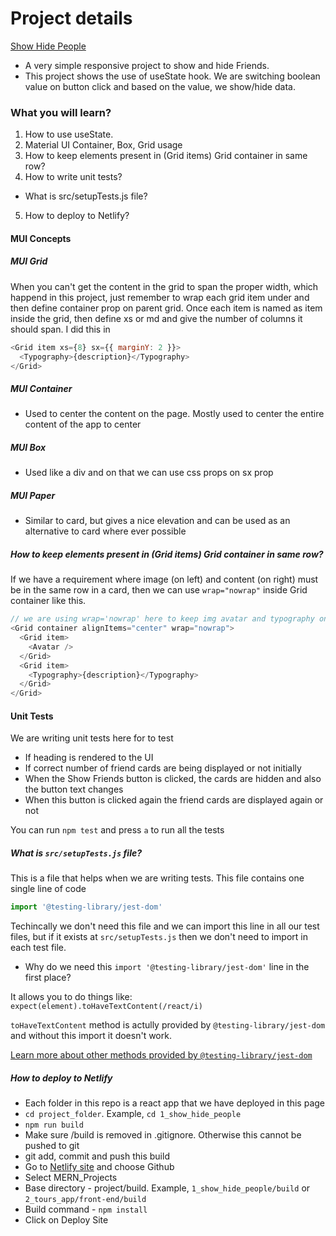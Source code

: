 # Project details

[Show Hide People](https://1-show-hide-people-app.netlify.app/)

- A very simple responsive project to show and hide Friends.
- This project shows the use of useState hook. We are switching boolean value on button click and based on the value, we show/hide data.

### What you will learn?

1. How to use useState.
2. Material UI Container, Box, Grid usage
3. How to keep elements present in (Grid items) Grid container in same row?
4. How to write unit tests?

- What is src/setupTests.js file?

5. How to deploy to Netlify?

#### MUI Concepts

##### MUI Grid

When you can't get the content in the grid to span the proper width, which happend in this project, just remember to wrap each grid item under <Grid Item> and then define container prop on parent grid. Once each item is named as item inside the grid, then define xs or md and give the number of columns it should span. I did this in

```js
<Grid item xs={8} sx={{ marginY: 2 }}>
  <Typography>{description}</Typography>
</Grid>
```

##### MUI Container

- Used to center the content on the page. Mostly used to center the entire content of the app to center

##### MUI Box

- Used like a div and on that we can use css props on sx prop

##### MUI Paper

- Similar to card, but gives a nice elevation and can be used as an alternative to card where ever possible

##### How to keep elements present in (Grid items) Grid container in same row?

If we have a requirement where image (on left) and content (on right) must be in the same row in a card, then we can use `wrap="nowrap"` inside Grid container like this.

```js
// we are using wrap='nowrap' here to keep img avatar and typography on same row in all screen sizes
<Grid container alignItems="center" wrap="nowrap">
  <Grid item>
    <Avatar />
  </Grid>
  <Grid item>
    <Typography>{description}</Typography>
  </Grid>
</Grid>
```

#### Unit Tests

We are writing unit tests here for to test

- If heading is rendered to the UI
- If correct number of friend cards are being displayed or not initially
- When the Show Friends button is clicked, the cards are hidden and also the button text changes
- When this button is clicked again the friend cards are displayed again or not

You can run `npm test` and press `a` to run all the tests

##### What is `src/setupTests.js` file?

This is a file that helps when we are writing tests. This file contains one single line of code

```js
import '@testing-library/jest-dom'
```

Techincally we don't need this file and we can import this line in all our test files, but if it exists at `src/setupTests.js` then we don't need to import in each test file.

- Why do we need this `import '@testing-library/jest-dom'` line in the first place?

It allows you to do things like:
`expect(element).toHaveTextContent(/react/i)`

`toHaveTextContent` method is actully provided by `@testing-library/jest-dom` and without this import it doesn't work.

[Learn more about other methods provided by `@testing-library/jest-dom`](https://github.com/testing-library/jest-dom)

##### How to deploy to Netlify

- Each folder in this repo is a react app that we have deployed in this page
- `cd project_folder`. Example, `cd 1_show_hide_people`
- `npm run build`
- Make sure /build is removed in .gitignore. Otherwise this cannot be pushed to git
- git add, commit and push this build
- Go to [Netlify site](https://app.netlify.com/start) and choose Github
- Select MERN_Projects
- Base directory - project/build. Example, `1_show_hide_people/build` or `2_tours_app/front-end/build`
- Build command - `npm install`
- Click on Deploy Site
